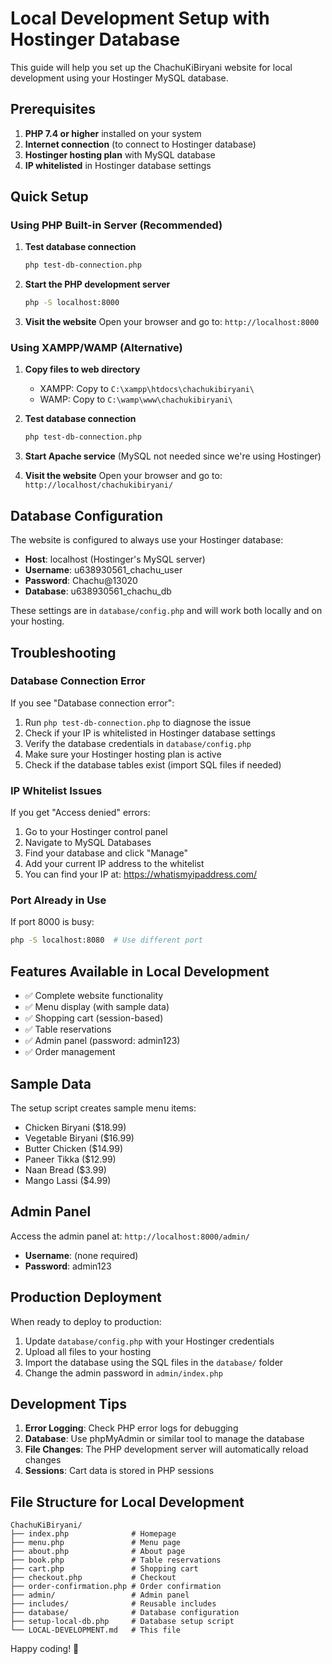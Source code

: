 # Local Development Setup with Hostinger Database

This guide will help you set up the ChachuKiBiryani website for local development using your Hostinger MySQL database.

## Prerequisites

1. **PHP 7.4 or higher** installed on your system
2. **Internet connection** (to connect to Hostinger database)
3. **Hostinger hosting plan** with MySQL database
4. **IP whitelisted** in Hostinger database settings

## Quick Setup

### Using PHP Built-in Server (Recommended)

1. **Test database connection**
   ```bash
   php test-db-connection.php
   ```

2. **Start the PHP development server**
   ```bash
   php -S localhost:8000
   ```

3. **Visit the website**
   Open your browser and go to: `http://localhost:8000`

### Using XAMPP/WAMP (Alternative)

1. **Copy files to web directory**
   - XAMPP: Copy to `C:\xampp\htdocs\chachukibiryani\`
   - WAMP: Copy to `C:\wamp\www\chachukibiryani\`

2. **Test database connection**
   ```bash
   php test-db-connection.php
   ```

3. **Start Apache service** (MySQL not needed since we're using Hostinger)

4. **Visit the website**
   Open your browser and go to: `http://localhost/chachukibiryani/`

## Database Configuration

The website is configured to always use your Hostinger database:
- **Host**: localhost (Hostinger's MySQL server)
- **Username**: u638930561_chachu_user
- **Password**: Chachu@13020
- **Database**: u638930561_chachu_db

These settings are in `database/config.php` and will work both locally and on your hosting.

## Troubleshooting

### Database Connection Error
If you see "Database connection error":
1. Run `php test-db-connection.php` to diagnose the issue
2. Check if your IP is whitelisted in Hostinger database settings
3. Verify the database credentials in `database/config.php`
4. Make sure your Hostinger hosting plan is active
5. Check if the database tables exist (import SQL files if needed)

### IP Whitelist Issues
If you get "Access denied" errors:
1. Go to your Hostinger control panel
2. Navigate to MySQL Databases
3. Find your database and click "Manage"
4. Add your current IP address to the whitelist
5. You can find your IP at: https://whatismyipaddress.com/

### Port Already in Use
If port 8000 is busy:
```bash
php -S localhost:8080  # Use different port
```

## Features Available in Local Development

- ✅ Complete website functionality
- ✅ Menu display (with sample data)
- ✅ Shopping cart (session-based)
- ✅ Table reservations
- ✅ Admin panel (password: admin123)
- ✅ Order management

## Sample Data

The setup script creates sample menu items:
- Chicken Biryani ($18.99)
- Vegetable Biryani ($16.99)
- Butter Chicken ($14.99)
- Paneer Tikka ($12.99)
- Naan Bread ($3.99)
- Mango Lassi ($4.99)

## Admin Panel

Access the admin panel at: `http://localhost:8000/admin/`
- **Username**: (none required)
- **Password**: admin123

## Production Deployment

When ready to deploy to production:
1. Update `database/config.php` with your Hostinger credentials
2. Upload all files to your hosting
3. Import the database using the SQL files in the `database/` folder
4. Change the admin password in `admin/index.php`

## Development Tips

1. **Error Logging**: Check PHP error logs for debugging
2. **Database**: Use phpMyAdmin or similar tool to manage the database
3. **File Changes**: The PHP development server will automatically reload changes
4. **Sessions**: Cart data is stored in PHP sessions

## File Structure for Local Development

```
ChachuKiBiryani/
├── index.php              # Homepage
├── menu.php               # Menu page
├── about.php              # About page
├── book.php               # Table reservations
├── cart.php               # Shopping cart
├── checkout.php           # Checkout
├── order-confirmation.php # Order confirmation
├── admin/                 # Admin panel
├── includes/              # Reusable includes
├── database/              # Database configuration
├── setup-local-db.php     # Database setup script
└── LOCAL-DEVELOPMENT.md   # This file
```

Happy coding! 🍛 